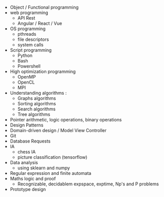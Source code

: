 - Object / Functional programming
- web programming
	- API Rest
	- Angular / React / Vue 
- OS programming   
	- pthreads   
	- file descriptors   
	- system calls    
- Script programming
    - Python
	- Bash
	- Powershell
- High optimization programming  
	- OpenMP   
	- OpenCL   
	- MPI   
- Understanding algorithms :  
	- Graphs algorithms
	- Sorting algorithms
	- Search algorithms   
	- Tree algorithms  
- Pointer arithmetic, logic operations, binary operations  
- Design Patterns  
- Domain-driven design / Model View Controller  
- Git
- Database Requests
- IA  
	- chess IA     
	- picture classification (tensorflow)  
- Data analysis  
	- using sklearn and numpy   
- Regular expression and finite automata  
- Maths logic and proof  
	- Recognizable, decidablem expspace, exptime, Np's and P problems
- Prototype design